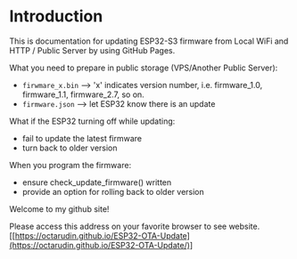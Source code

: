 # Introduction
This is documentation for updating ESP32-S3 firmware from Local WiFi and HTTP / Public Server by using GitHub Pages.

What you need to prepare in public storage (VPS/Another Public Server):
- `firwmare_x.bin` --> 'x' indicates version number, i.e. firmware_1.0, firmware_1.1, firmware_2.7, so on.
- `firmware.json` --> let ESP32 know there is an update

What if the ESP32 turning off while updating:
- fail to update the latest firmware
- turn back to older version

When you program the firmware:
- ensure check_update_firmware() written
- provide an option for rolling back to older version



Welcome to my github site!

Please access this address on your favorite browser to see website.  
[[https://octarudin.github.io/ESP32-OTA-Update](https://octarudin.github.io/ESP32-OTA-Update/)]
